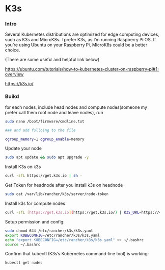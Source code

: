 # K3s

### Intro

Several Kubernetes distributions are optimized for edge computing devices, such as K3s and MicroK8s. I prefer K3s, as I’m running Raspberry Pi OS. If you’re using Ubuntu on your Raspberry Pi, MicroK8s could be a better choice.

(There are some useful and helpful link below)

https://ubuntu.com/tutorials/how-to-kubernetes-cluster-on-raspberry-pi#1-overview

https://k3s.io/

### Buikd

for each nodes, include head nodes and compute nodes(someone my prefer call them root node and leave nodes), run

```bash
sudo nano /boot/firmware/cmdline.txt

### and add folloing to the file

cgroup_memory=1 cgroup_enable=memory
```

Update your node

```bash
sudo apt update && sudo apt upgrade -y
```

Install K3s on k3s

```bash
curl -sfL https://get.k3s.io | sh -
```

Get Token for headnode after you install k3s on headnode

```bash
sudo cat /var/lib/rancher/k3s/server/node-token
```

Install k3s for compute nodes

```bash
curl -sfL [https://get.k3s.io](https://get.k3s.io/) | K3S_URL=https://<IP for headnode>:6443 K3S_TOKEN=<Token for headnode> sh -
```

Setup permission and config

```bash
sudo chmod 644 /etc/rancher/k3s/k3s.yaml
export KUBECONFIG=/etc/rancher/k3s/k3s.yaml
echo "export KUBECONFIG=/etc/rancher/k3s/k3s.yaml" >> ~/.bashrc
source ~/.bashrc
```

Confirm that kubectl (K3s’s Kubernetes command-line tool) is working:

```bash
kubectl get nodes
```